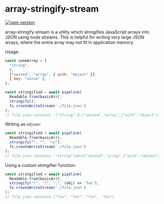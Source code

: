 # array-stringify-stream
[![npm version](https://badge.fury.io/js/array-stringify-stream.svg)](https://badge.fury.io/js/array-stringify-stream)

array-stringify-stream is a utility which stringifies JavaScript arrays into JSON using node streams. This is helpful for writing very large JSON arrays, where the entire array may not fit in application memory.

Usage:
```javascript
const someArray = [
  "string",
  0,
  ["nested", "array", { with: "object" }],
  { key: "value" },
];

const stringified = await pipeline(
  Readable.from(basicArr),
  stringify(),
  fs.createWriteStream('./file.json')
);
// file.json contains '["string",0,["nested","array",{"with":"object"}],{"key":"value"}]'
```

Writing as `ndjson`:
```javascript
const stringified = await pipeline(
  Readable.from(basicArr),
  stringify("", "", "\n"),
  fs.createWriteStream('./file.json')
);
// file.json contains '"string"\n0\n["nested","array",{"with":"object"}]\n{"key":"value"}'
```

Using a custom stringifier function:
```javascript
const stringified = await pipeline(
  Readable.from(basicArr),
  stringify("[", "]", ",", (obj) => 'foo'),
  fs.createWriteStream('./file.json')
);
// file.json contains ["foo", "foo", "foo", "foo"]
```


 